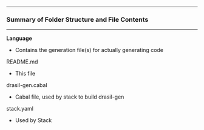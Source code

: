 --------------------------------------------------
### Summary of Folder Structure and File Contents
--------------------------------------------------

**Language**
  - Contains the generation file(s) for actually generating code
 
README.md
  - This file

drasil-gen.cabal
  - Cabal file, used by stack to build drasil-gen

stack.yaml
  - Used by Stack